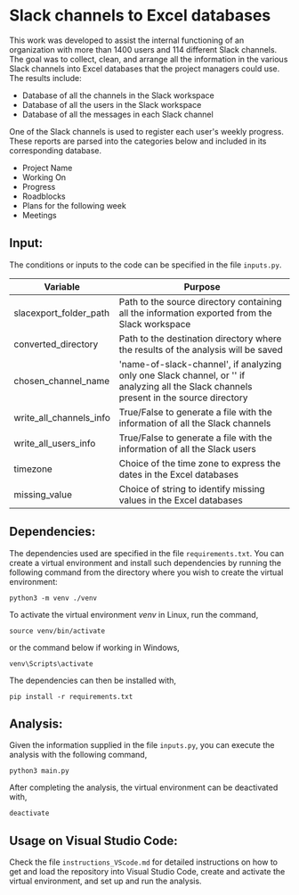 # Slack channels to Excel databases
This work was developed to assist the internal functioning of an organization with more than 1400 users and 114 different Slack channels.
The goal was to collect, clean, and arrange all the information in the various Slack channels into Excel databases that the project managers could use.
The results include:
* Database of all the channels in the Slack workspace
* Database of all the users in the Slack workspace
* Database of all the messages in each Slack channel
  
One of the Slack channels is used to register each user's weekly progress. These reports are parsed into the categories below and included in its corresponding database.
* Project Name
* Working On
* Progress
* Roadblocks
* Plans for the following week
* Meetings


## Input:
The conditions or inputs to the code can be specified in the file `inputs.py`.

|Variable | Purpose|
|---|---|
|slacexport_folder_path | Path to the source directory containing all the information exported from the Slack workspace |
|converted_directory| Path to the destination directory where the results of the analysis will be saved |
|chosen_channel_name | 'name-of-slack-channel', if analyzing only one Slack channel, or '' if analyzing all the Slack channels present in the source directory | 
| write_all_channels_info | True/False to generate a file with the information of all the Slack channels |
| write_all_users_info | True/False to generate a file with the information of all the Slack users |
| timezone | Choice of the time zone to express the dates in the Excel databases |
| missing_value | Choice of string to identify missing values in the Excel databases |
    
## Dependencies:
The dependencies used are specified in the file `requirements.txt`. You can create a virtual environment and install such dependencies by running the following command from the directory where you wish to create the virtual environment:
```{bash}
python3 -m venv ./venv
```
To activate the virtual environment _venv_ in Linux, run the command,
```{bash}
source venv/bin/activate
```
or the command below if working in Windows,
```{bash}
venv\Scripts\activate
```
The dependencies can then be installed with,
```{bash}
pip install -r requirements.txt
```

## Analysis:
Given the information supplied in the file `inputs.py`, you can execute the analysis with the following command,
```{bash}
python3 main.py
```
After completing the analysis, the virtual environment can be deactivated with,
```{bash}
deactivate
```

## Usage on Visual Studio Code:
Check the file `instructions_VScode.md` for detailed instructions on how to get and load the repository into Visual Studio Code, create and activate the virtual environment, and set up and run the analysis.
